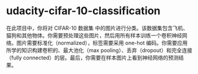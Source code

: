 # udacity-cifar-10-classification
在此项目中，你将对 CIFAR-10 数据集 中的图片进行分类。该数据集包含飞机、猫狗和其他物体。你需要预处理这些图片，然后用所有样本训练一个卷积神经网络。图片需要标准化（normalized），标签需要采用 one-hot 编码。你需要应用所学的知识构建卷积的、最大池化（max pooling）、丢弃（dropout）和完全连接（fully connected）的层。最后，你需要在样本图片上看到神经网络的预测结果。

